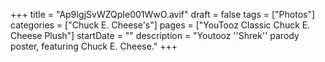 +++
title = "Ap9IgjSvWZQpIe001WwO.avif"
draft = false
tags = ["Photos"]
categories = ["Chuck E. Cheese's"]
pages = ["YouTooz Classic Chuck E. Cheese Plush"]
startDate = ""
description = "Youtooz ''Shrek'' parody poster, featuring Chuck E. Cheese."
+++
